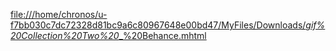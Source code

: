 [file:///home/chronos/u-f7bb030c7dc72328d81bc9a6c80967648e00bd47/MyFiles/Downloads/_gif%20Collection%20Two%20__%20Behance.mhtml](link)
